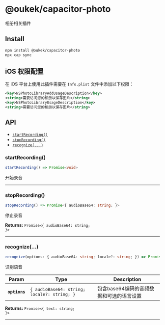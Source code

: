 # @oukek/capacitor-photo

相册相关插件

## Install

```bash
npm install @oukek/capacitor-photo
npx cap sync
```

## iOS 权限配置

在 iOS 平台上使用此插件需要在 `Info.plist` 文件中添加以下权限：

```xml
<key>NSPhotoLibraryAddUsageDescription</key>
<string>需要访问您的相册以保存图片</string>
<key>NSPhotoLibraryUsageDescription</key>
<string>需要访问您的相册以保存图片</string>
```

## API

<docgen-index>

* [`startRecording()`](#startrecording)
* [`stopRecording()`](#stoprecording)
* [`recognize(...)`](#recognize)

</docgen-index>

<docgen-api>
<!--Update the source file JSDoc comments and rerun docgen to update the docs below-->

### startRecording()

```typescript
startRecording() => Promise<void>
```

开始录音

--------------------


### stopRecording()

```typescript
stopRecording() => Promise<{ audioBase64: string; }>
```

停止录音

**Returns:** <code>Promise&lt;{ audioBase64: string; }&gt;</code>

--------------------


### recognize(...)

```typescript
recognize(options: { audioBase64: string; locale?: string; }) => Promise<{ text: string; }>
```

识别语音

| Param         | Type                                                   | Description             |
| ------------- | ------------------------------------------------------ | ----------------------- |
| **`options`** | <code>{ audioBase64: string; locale?: string; }</code> | 包含base64编码的音频数据和可选的语言设置 |

**Returns:** <code>Promise&lt;{ text: string; }&gt;</code>

--------------------

</docgen-api>
